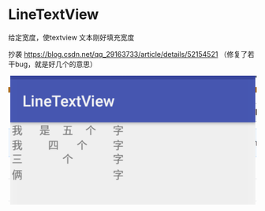 

# LineTextView
给定宽度，使textview 文本刚好填充宽度


抄袭 https://blog.csdn.net/qq_29163733/article/details/52154521 （修复了若干bug，就是好几个的意思）

 ![image](https://github.com/small-tree/LineTextView/blob/master/source/aaa.png)
